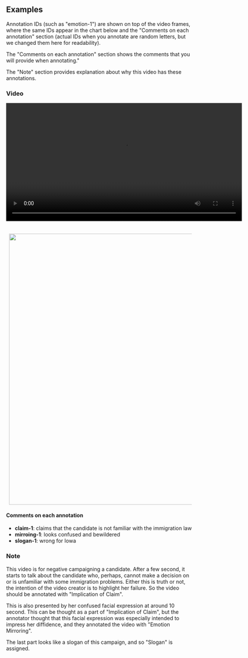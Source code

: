 
## Examples

Annotation IDs (such as "emotion-1") are shown on top of the video frames, where the same 
IDs appear in the chart below and the "Comments on each annotation" section (actual IDs 
when you annotate are random letters, but we changed them here for readability). 

The "Comments on each annotation" section shows the comments that you will provide when 
annotating." 

The "Note" section provides explanation about why this video has these annotations.

### Video

<div align="center">
  <video
    id="my-video"
    class="video-js"
    controls
    preload="auto"
    width="640"
    poster=""
    data-setup="{}"
  >
    <source src="https://trusting-galileo-f27c3e.netlify.app/examples/youtube/4GI6PY3Mzw4.mp4" type="video/mp4" />
  </video>
  <script src="https://vjs.zencdn.net/7.11.4/video.min.js"></script>
</div>
<br /><br />

<div align="left" style="padding-left: 8px">
    <img src="https://trusting-galileo-f27c3e.netlify.app/examples/A0000000000000-youtube-4GI6PY3Mzw4.png" width="735px">
</div>

#### Comments on each annotation

- **claim-1**: claims that the candidate is not familiar with the immigration law
- **mirroing-1**: looks confused and bewildered
- **slogan-1**: wrong for Iowa


### Note

This video is for negative campaigning a candidate. After a few second, it starts to talk about the candidate who, perhaps, cannot make a decision on or is unfamiliar with some immigration problems. Either this is truth or not, the intention of the video creator is to highlight her failure. So the video should be annotated with "Implication of Claim". 

This is also presented by her confused facial expression at around 10 second. This can be thought as a part of "Implication of Claim", but the annotator thought that this facial expression was especially intended to impress her diffidence, and they annotated the video with "Emotion Mirroring".

The last part looks like a slogan of this campaign, and so "Slogan" is assigned. 
